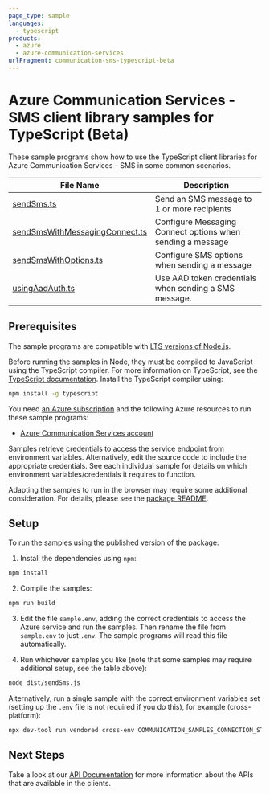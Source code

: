 ```yaml
---
page_type: sample
languages:
  - typescript
products:
  - azure
  - azure-communication-services
urlFragment: communication-sms-typescript-beta
---
```


# Azure Communication Services - SMS client library samples for TypeScript (Beta)

These sample programs show how to use the TypeScript client libraries for Azure Communication Services - SMS in some common scenarios.

| **File Name**                                                 | **Description**                                            |
| ------------------------------------------------------------- | ---------------------------------------------------------- |
| [sendSms.ts][sendsms]                                         | Send an SMS message to 1 or more recipients                |
| [sendSmsWithMessagingConnect.ts][sendsmswithmessagingconnect] | Configure Messaging Connect options when sending a message |
| [sendSmsWithOptions.ts][sendsmswithoptions]                   | Configure SMS options when sending a message               |
| [usingAadAuth.ts][usingaadauth]                               | Use AAD token credentials when sending a SMS message.      |

## Prerequisites

The sample programs are compatible with [LTS versions of Node.js](https://github.com/nodejs/release#release-schedule).

Before running the samples in Node, they must be compiled to JavaScript using the TypeScript compiler. For more information on TypeScript, see the [TypeScript documentation][typescript]. Install the TypeScript compiler using:

```bash
npm install -g typescript
```

You need [an Azure subscription][freesub] and the following Azure resources to run these sample programs:

- [Azure Communication Services account][createinstance_azurecommunicationservicesaccount]

Samples retrieve credentials to access the service endpoint from environment variables. Alternatively, edit the source code to include the appropriate credentials. See each individual sample for details on which environment variables/credentials it requires to function.

Adapting the samples to run in the browser may require some additional consideration. For details, please see the [package README][package].

## Setup

To run the samples using the published version of the package:

1. Install the dependencies using `npm`:

```bash
npm install
```

2. Compile the samples:

```bash
npm run build
```

3. Edit the file `sample.env`, adding the correct credentials to access the Azure service and run the samples. Then rename the file from `sample.env` to just `.env`. The sample programs will read this file automatically.

4. Run whichever samples you like (note that some samples may require additional setup, see the table above):

```bash
node dist/sendSms.js
```

Alternatively, run a single sample with the correct environment variables set (setting up the `.env` file is not required if you do this), for example (cross-platform):

```bash
npx dev-tool run vendored cross-env COMMUNICATION_SAMPLES_CONNECTION_STRING="<communication samples connection string>" TO_PHONE_NUMBERS="<to phone numbers>" AZURE_PHONE_NUMBER="<azure phone number>" FROM_PHONE_NUMBER="<from phone number>" node dist/sendSms.js
```

## Next Steps

Take a look at our [API Documentation][apiref] for more information about the APIs that are available in the clients.

[sendsms]: https://github.com/Azure/azure-sdk-for-js/blob/main/sdk/communication/communication-sms/samples/v1-beta/typescript/src/sendSms.ts
[sendsmswithmessagingconnect]: https://github.com/Azure/azure-sdk-for-js/blob/main/sdk/communication/communication-sms/samples/v1-beta/typescript/src/sendSmsWithMessagingConnect.ts
[sendsmswithoptions]: https://github.com/Azure/azure-sdk-for-js/blob/main/sdk/communication/communication-sms/samples/v1-beta/typescript/src/sendSmsWithOptions.ts
[usingaadauth]: https://github.com/Azure/azure-sdk-for-js/blob/main/sdk/communication/communication-sms/samples/v1-beta/typescript/src/usingAadAuth.ts
[apiref]: https://learn.microsoft.com/javascript/api/@azure/communication-sms?view=azure-node-preview
[freesub]: https://azure.microsoft.com/free/
[createinstance_azurecommunicationservicesaccount]: https://learn.microsoft.com/azure/communication-services/quickstarts/create-communication-resource
[package]: https://github.com/Azure/azure-sdk-for-js/tree/main/sdk/communication/communication-sms/README.md
[typescript]: https://www.typescriptlang.org/docs/home.html
